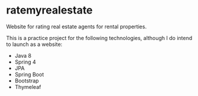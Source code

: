# ratemyrealestate
Website for rating real estate agents for rental properties.

This is a practice project for the following technologies, although I do intend to launch as a website:

- Java 8
- Spring 4
- JPA
- Spring Boot
- Bootstrap
- Thymeleaf

